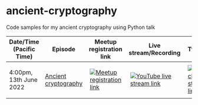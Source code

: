 # ancient-cryptography
Code samples for my ancient cryptography using Python talk

| Date/Time (Pacific Time) | Episode | Meetup registration link | Live stream/Recording | Twitch |
| ---- | ------- | ------------------------ | ----------- | ------ |
| 4:00pm, 13th June 2022 | [Ancient cryptography](#episode-1---ancient-cryptography) | <a href="https://www.meetup.com/Microsoft-Reactor-Redmond/events/285828787/"><img src="https://raw.githubusercontent.com/jimbobbennett/ColoredBadges/main/svg/social/meetup.svg" alt="Meetup registration link" style="vertical-align:top; margin:6px 4px"></a> | <a href="https://aka.ms/JLSAncientcryptography"><img src="https://raw.githubusercontent.com/jimbobbennett/ColoredBadges/main/svg/streaming/youtube.svg" alt="YouTube live stream link" style="vertical-align:top; margin:6px 4px"></a> | <a href="https://www.twitch.tv/microsoftdeveloper"><img src="https://raw.githubusercontent.com/jimbobbennett/ColoredBadges/main/svg/streaming/twitch.svg" alt="Twitch live stream link" style="vertical-align:top; margin:6px 4px"></a> |
